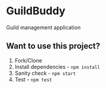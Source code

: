 # GuildBuddy

Guild management application

## Want to use this project?

1. Fork/Clone
1. Install dependencies - `npm install`
1. Sanity check - `npm start`
1. Test - `npm test`
